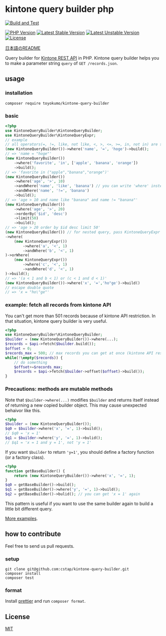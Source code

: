 # kintone query builder php

[![Build and Test](https://github.com/toyokumo/kintone-query-builder-php/actions/workflows/build-and-test.yml/badge.svg)](https://github.com/toyokumo/kintone-query-builder-php/actions/workflows/build-and-test.yml)

[![PHP Version](https://img.shields.io/badge/php-7.2-pink.svg?style=flat-square)]()
[![Latest Stable Version](https://poser.pugx.org/toyokumo/kintone-query-builder/v/stable)](https://packagist.org/packages/toyokumo/kintone-query-builder)
[![Latest Unstable Version](https://poser.pugx.org/toyokumo/kintone-query-builder/v/unstable)](https://packagist.org/packages/toyokumo/kintone-query-builder)
[![License](https://poser.pugx.org/toyokumo/kintone-query-builder/license)](https://packagist.org/packages/toyokumo/kintone-query-builder)


[日本語のREADME](https://github.com/cstap/kintone-query-builder/blob/master/README.ja.md)

Query builder for [Kintone REST API](https://developer.kintone.io/hc/en-us/articles/213149287/) in PHP. Kintone query builder helps you to make a parameter string `query` of `GET /records.json`.
## usage
### installation
```
composer require toyokumo/kintone-query-builder
```
### basic
```php
<?php
use KintoneQueryBuilder\KintoneQueryBuilder;
use KintoneQueryBuilder\KintoneQueryExpr;
// example
// all operators(=, !=, like, not like, <, >, <=, >=, in, not in) are supported
(new KintoneQueryBuilder())->where('name', '=', 'hoge')->build();
// => 'name = "hoge"'
(new KintoneQueryBuilder())
    ->where('favorite', 'in', ['apple', 'banana', 'orange'])
    ->build();
// => 'favorite in ("apple","banana","orange")'
(new KintoneQueryBuilder())
    ->where('age', '>', 10)
    ->andWhere('name', 'like', 'banana') // you can write 'where' instead here (where = andWhere).
    ->andWhere('name', '!=', 'banana')
    ->build();
// => 'age > 10 and name like "banana" and name != "banana"'
(new KintoneQueryBuilder())
    ->where('age', '>', 20)
    ->orderBy('$id', 'desc')
    ->limit(50)
    ->build();
// => 'age > 20 order by $id desc limit 50'
(new KintoneQueryBuilder()) // for nested query, pass KintoneQueryExpr to $builder->where.
->where(
    (new KintoneQueryExpr())
        ->where('a', '<', 1)
        ->andWhere('b', '<', 1)
)->orWhere(
    (new KintoneQueryExpr())
        ->where('c', '<', 1)
        ->andWhere('d', '<', 1)
)->build();
// => '(a < 1 and b < 1) or (c < 1 and d < 1)'
(new KintoneQueryBuilder())->where('x', '=','ho"ge')->build()
// escape double quote
// => 'x = "ho\"ge"'
```
### example: fetch all records from kintone API
You can't get more than 501 records because of kintone API restriction. In that situation, kintone query builder is very useful.
```php
<?php
use KintoneQueryBuilder\KintoneQueryBuilder;
$builder = (new KintoneQueryBuilder())->where(...);
$records = $api->fetch($builder.build());
$offset = 0;
$records_max = 500; // max records you can get at once (kintone API restriction)
while(!\empty($records)) {
    // do something
    $offset+=$records_max;
    $records = $api->fetch($builder->offset($offset)->build());
}
```
### Precautions: methods are mutable methods
Note that `$builder->where(...)` modifies `$builder` and returns itself instead of returning a new copied builder object.
This may cause unexpected behaivor like this.
```php
<?php
$builder = (new KintoneQueryBuilder());
$q0 = $builder->where('x', '=', 1)->build();
// $q0 = 'x = 1'
$q1 = $builder->where('y', '=', 1)->bulid();
// $q1 = 'x = 1 and y = 1', not 'y = 1'
```
If you want `$builder` to return `'y=1'`, you should define a factory function (or a factory class).
```php
<?php
function getBaseBuilder() {
    return (new KintoneQueryBuilder())->where('x', '=', 1);
}
$q0 = getBaseBuilder()->build();
$q1 = getBaseBuilder()->where('y', '=', 1)->build();
$q2 = getBaseBuilder()->bulid(); // you can get 'x = 1' again
```
This pattern is useful if you want to use the same builder again to build a little bit different query.

[More examples](https://github.com/cstap/kintone-query-builder/blob/master/tests/QueryTest.php).

## how to contribute
Feel free to send us pull requests.
### setup
```
git clone git@github.com:cstap/kintone-query-builder.git
composer install
composer test
```

### format
Install [prettier](https://prettier.io/) and run `composer format`.
## License
[MIT](https://github.com/cstap/kintone-query-builder/blob/master/LICENSE)
